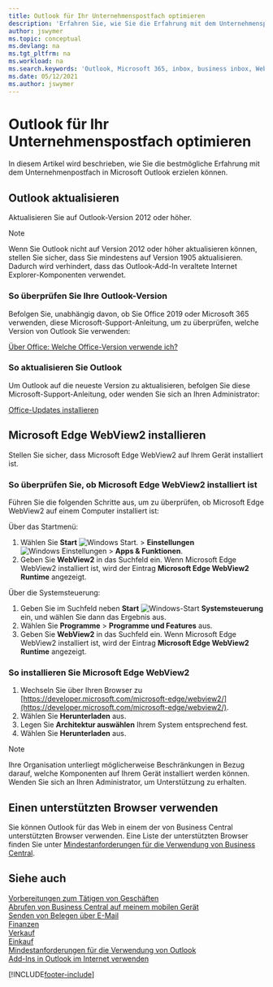 ```yaml
---
title: Outlook für Ihr Unternehmenspostfach optimieren
description: 'Erfahren Sie, wie Sie die Erfahrung mit dem Unternehmenspostfach in Microsoft Outlook verbessern können.'
author: jswymer
ms.topic: conceptual
ms.devlang: na
ms.tgt_pltfrm: na
ms.workload: na
ms.search.keywords: 'Outlook, Microsoft 365, inbox, business inbox, WebView2, Edge, addin, add-in'
ms.date: 05/12/2021
ms.author: jswymer
---
```

# <a name="optimizing-outlook-for-your-business-inbox" />Outlook für Ihr Unternehmenspostfach optimieren

In diesem Artikel wird beschrieben, wie Sie die bestmögliche Erfahrung mit dem Unternehmenpostfach in Microsoft Outlook erzielen können. 

## <a name="update-outlook" />Outlook aktualisieren

Aktualisieren Sie auf Outlook-Version 2012 oder höher.

> [!NOTE]
> Wenn Sie Outlook nicht auf Version 2012 oder höher aktualisieren können, stellen Sie sicher, dass Sie mindestens auf Version 1905 aktualisieren. Dadurch wird verhindert, dass das Outlook-Add-In veraltete Internet Explorer-Komponenten verwendet.

### <a name="how-to-check-your-version-of-outlook" />So überprüfen Sie Ihre Outlook-Version

Befolgen Sie, unabhängig davon, ob Sie Office 2019 oder Microsoft 365 verwenden, diese Microsoft-Support-Anleitung, um zu überprüfen, welche Version von Outlook Sie verwenden:  

[Über Office: Welche Office-Version verwende ich?](https://support.microsoft.com/office/about-office-what-version-of-office-am-i-using-932788b8-a3ce-44bf-bb09-e334518b8b19)

### <a name="how-to-update-outlook" />So aktualisieren Sie Outlook

Um Outlook auf die neueste Version zu aktualisieren, befolgen Sie diese Microsoft-Support-Anleitung, oder wenden Sie sich an Ihren Administrator:

[Office-Updates installieren](https://support.microsoft.com/office/install-office-updates-2ab296f3-7f03-43a2-8e50-46de917611c5)

## <a name="install-microsoft-edge-webview" />Microsoft Edge WebView2 installieren

Stellen Sie sicher, dass Microsoft Edge WebView2 auf Ihrem Gerät installiert ist.

### <a name="how-to-check-if-microsoft-edge-webview-is-installed" />So überprüfen Sie, ob Microsoft Edge WebView2 installiert ist

Führen Sie die folgenden Schritte aus, um zu überprüfen, ob Microsoft Edge WebView2 auf einem Computer installiert ist:

Über das Startmenü:

1. Wählen Sie **Start** ![Windows Start.](media/windows-start-icon.png "Symbol für Windows-Start") > **Einstellungen** ![Windows Einstellungen](media/windows-settings-icon.png "Symbol für Windows-Einstellungen") > **Apps & Funktionen**.
2. Geben Sie **WebView2** in das Suchfeld ein. Wenn Microsoft Edge WebView2 installiert ist, wird der Eintrag **Microsoft Edge WebView2 Runtime** angezeigt.

Über die Systemsteuerung:

1. Geben Sie im Suchfeld neben **Start** ![Windows-Start](media/windows-start-icon.png "Symbol für Windows-Start") **Systemsteuerung** ein, und wählen Sie dann das Ergebnis aus.
2. Wählen Sie **Programme** > **Programme und Features** aus.
3. Geben Sie **WebView2** in das Suchfeld ein. Wenn Microsoft Edge WebView2 installiert ist, wird der Eintrag **Microsoft Edge WebView2 Runtime** angezeigt.

### <a name="how-to-install-microsoft-edge-webview" />So installieren Sie Microsoft Edge WebView2

1. Wechseln Sie über Ihren Browser zu [https://developer.microsoft.com/microsoft-edge/webview2/](https://developer.microsoft.com/microsoft-edge/webview2/).
2. Wählen Sie **Herunterladen** aus.
3. Legen Sie **Architektur auswählen** Ihrem System entsprechend fest.
4. Wählen Sie **Herunterladen** aus.

> [!NOTE]
> Ihre Organisation unterliegt möglicherweise Beschränkungen in Bezug darauf, welche Komponenten auf Ihrem Gerät installiert werden können. Wenden Sie sich an Ihren Administrator, um Unterstützung zu erhalten.

## <a name="use-a-supported-browser" />Einen unterstützten Browser verwenden

Sie können Outlook für das Web in einem der von Business Central unterstützten Browser verwenden. Eine Liste der unterstützten Browser finden Sie unter [Mindestanforderungen für die Verwendung von Business Central](product-requirements.md#browsers).

## <a name="see-also" />Siehe auch

[Vorbereitungen zum Tätigen von Geschäften](ui-get-ready-business.md)  
[Abrufen von Business Central auf meinem mobilen Gerät](install-mobile-app.md)  
[Senden von Belegen über E-Mail](ui-how-send-documents-email.md)  
[Finanzen](finance.md)  
[Verkauf](sales-manage-sales.md)  
[Einkauf](purchasing-manage-purchasing.md)  
[Mindestanforderungen für die Verwendung von Outlook](product-requirements.md#outlook)  
[Add-Ins in Outlook im Internet verwenden](https://support.office.com/article/Using-Add-ins-in-Outlook-on-the-web-8f2ce816-5df4-44a5-958c-f7f9d6dabdce?appver=OWB150)  


[!INCLUDE[footer-include](includes/footer-banner.md)]
